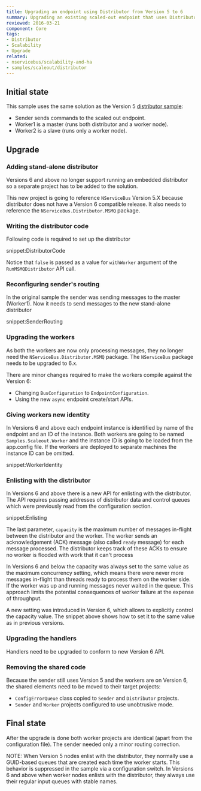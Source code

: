 ```yaml
---
title: Upgrading an endpoint using Distributor from Version 5 to 6
summary: Upgrading an existing scaled-out endpoint that uses Distributor to version 6 of NServiceBus
reviewed: 2016-03-21
component: Core
tags:
- Distributor
- Scalability
- Upgrade
related:
- nservicebus/scalability-and-ha
- samples/scaleout/distributor
---
```


## Initial state

This sample uses the same solution as the Version 5 [distributor sample](/samples/scaleout/distributor):

 * Sender sends commands to the scaled out endpoint.
 * Worker1 is a master (runs both distributor and a worker node).
 * Worker2 is a slave (runs only a worker node).


## Upgrade


### Adding stand-alone distributor

Versions 6 and above no longer support running an embedded distributor so a separate project has to be added to the solution.

This new project is going to reference `NServiceBus` Version 5.X because distributor does not have a Version 6 compatible release. It also needs to reference the `NServiceBus.Distributor.MSMQ` package.


### Writing the distributor code

Following code is required to set up the distributor

snippet:DistributorCode

Notice that `false` is passed as a value for `withWorker` argument of the `RunMSMQDistributor` API call.


### Reconfiguring sender's routing

In the original sample the sender was sending messages to the master (Worker1). Now it needs to send messages to the new stand-alone distributor

snippet:SenderRouting


### Upgrading the workers

As both the workers are now only processing messages, they no longer need the `NServiceBus.Distributor.MSMQ` package. The `NServiceBus` package needs to be upgraded to 6.x.

There are minor changes required to make the workers compile against the Version 6:

 * Changing `BusConfiguration` to `EndpointConfiguration`.
 * Using the new `async` endpoint create/start APIs.


### Giving workers new identity

In Versions 6 and above each endpoint instance is identified by name of the endpoint and an ID of the instance. Both workers are going to be named `Samples.Scaleout.Worker` and the instance ID is going to be loaded from the app.config file. If the workers are deployed to separate machines the instance ID can be omitted.

snippet:WorkerIdentity


### Enlisting with the distributor

In Versions 6 and above there is a new API for enlisting with the distributor. The API requires passing addresses of distributor data and control queues which were previously read from the configuration section.

snippet:Enlisting

The last parameter, `capacity` is the maximum number of messages in-flight between the distributor and the worker. The worker sends an acknowledgement (ACK) message (also called `ready` message) for each message processed. The distributor keeps track of these ACKs to ensure no worker is flooded with work that it can't process

In Versions 6 and below the capacity was always set to the same value as the maximum concurrency setting, which means there were never more messages in-flight than threads ready to process them on the worker side. If the worker was up and running messages never waited in the queue. This approach limits the potential consequences of worker failure at the expense of throughput.

A new setting was introduced in Version 6, which allows to explicitly control the capacity value. The snippet above shows how to set it to the same value as in previous versions.

### Upgrading the handlers

Handlers need to be upgraded to conform to new Version 6 API.


### Removing the shared code

Because the sender still uses Version 5 and the workers are on Version 6, the shared elements need to be moved to their target projects:

 * `ConfigErrorQueue` class copied to `Sender` and `Distributor` projects.
 * `Sender` and `Worker` projects configured to use unobtrusive mode.


## Final state

After the upgrade is done both worker projects are identical (apart from the configuration file). The sender needed only a minor routing correction.

NOTE: When Version 5 nodes enlist with the distributor, they normally use a GUID-based queues that are created each time the worker starts. This behavior is suppressed in the sample via a configuration switch. In Versions 6 and above when worker nodes enlists with the distributor, they always use their regular input queues with stable names. 